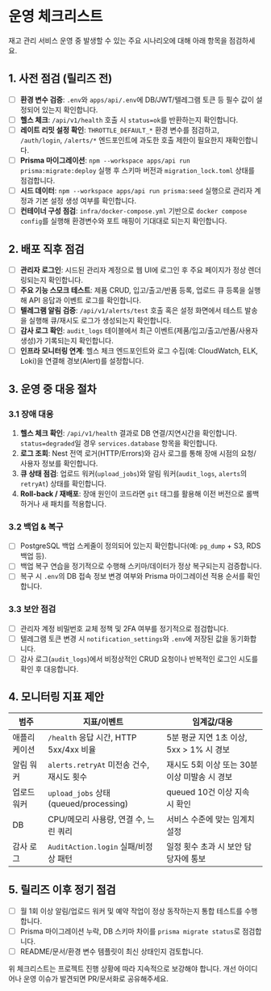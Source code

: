 # 운영 체크리스트

재고 관리 서비스 운영 중 발생할 수 있는 주요 시나리오에 대해 아래 항목을 점검하세요.

## 1. 사전 점검 (릴리즈 전)

- [ ] **환경 변수 검증**: `.env`와 `apps/api/.env`에 DB/JWT/텔레그램 토큰 등 필수 값이 설정되어 있는지 확인합니다.
- [ ] **헬스 체크**: `/api/v1/health` 호출 시 `status=ok`를 반환하는지 확인합니다.
- [ ] **레이트 리밋 설정 확인**: `THROTTLE_DEFAULT_*` 환경 변수를 점검하고, `/auth/login`, `/alerts/*` 엔드포인트에 과도한 호출 제한이 필요한지 재확인합니다.
- [ ] **Prisma 마이그레이션**: `npm --workspace apps/api run prisma:migrate:deploy` 실행 후 스키마 버전과 `migration_lock.toml` 상태를 점검합니다.
- [ ] **시드 데이터**: `npm --workspace apps/api run prisma:seed` 실행으로 관리자 계정과 기본 설정 생성 여부를 확인합니다.
- [ ] **컨테이너 구성 점검**: `infra/docker-compose.yml` 기반으로 `docker compose config`를 실행해 환경변수와 포트 매핑이 기대대로 되는지 확인합니다.

## 2. 배포 직후 점검

- [ ] **관리자 로그인**: 시드된 관리자 계정으로 웹 UI에 로그인 후 주요 페이지가 정상 렌더링되는지 확인합니다.
- [ ] **주요 기능 스모크 테스트**: 제품 CRUD, 입고/출고/반품 등록, 업로드 큐 등록을 실행해 API 응답과 이벤트 로그를 확인합니다.
- [ ] **텔레그램 알림 검증**: `/api/v1/alerts/test` 호출 혹은 설정 화면에서 테스트 발송을 실행해 큐/재시도 로그가 생성되는지 확인합니다.
- [ ] **감사 로그 확인**: `audit_logs` 테이블에서 최근 이벤트(제품/입고/출고/반품/사용자 생성)가 기록되는지 확인합니다.
- [ ] **인프라 모니터링 연계**: 헬스 체크 엔드포인트와 로그 수집(예: CloudWatch, ELK, Loki)을 연결해 경보(Alert)를 설정합니다.

## 3. 운영 중 대응 절차

### 3.1 장애 대응

1. **헬스 체크 확인**: `/api/v1/health` 결과로 DB 연결/지연시간을 확인합니다. `status=degraded`일 경우 `services.database` 항목을 확인합니다.
2. **로그 조회**: Nest 전역 로거(HTTP/Errors)와 감사 로그를 통해 장애 시점의 요청/사용자 정보를 확인합니다.
3. **큐 상태 점검**: 업로드 워커(`upload_jobs`)와 알림 워커(`audit_logs`, `alerts`의 `retryAt`) 상태를 확인합니다.
4. **Roll-back / 재배포**: 장애 원인이 코드라면 `git` 태그를 활용해 이전 버전으로 롤백하거나 새 패치를 적용합니다.

### 3.2 백업 & 복구

- [ ] PostgreSQL 백업 스케줄이 정의되어 있는지 확인합니다(예: `pg_dump` + S3, RDS 백업 등).
- [ ] 백업 복구 연습을 정기적으로 수행해 스키마/데이터가 정상 복구되는지 검증합니다.
- [ ] 복구 시 `.env`의 DB 접속 정보 변경 여부와 Prisma 마이그레이션 적용 순서를 확인합니다.

### 3.3 보안 점검

- [ ] 관리자 계정 비밀번호 교체 정책 및 2FA 여부를 정기적으로 점검합니다.
- [ ] 텔레그램 토큰 변경 시 `notification_settings`와 `.env`에 저장된 값을 동기화합니다.
- [ ] 감사 로그(`audit_logs`)에서 비정상적인 CRUD 요청이나 반복적인 로그인 시도를 확인 후 대응합니다.

## 4. 모니터링 지표 제안

| 범주            | 지표/이벤트                                 | 임계값/대응                                    |
| ---------------- | ------------------------------------------- | ---------------------------------------------- |
| 애플리케이션     | `/health` 응답 시간, HTTP 5xx/4xx 비율      | 5분 평균 지연 1초 이상, 5xx > 1% 시 경보      |
| 알림 워커        | `alerts.retryAt` 미전송 건수, 재시도 횟수  | 재시도 5회 이상 또는 30분 이상 미발송 시 경보 |
| 업로드 워커      | `upload_jobs` 상태(queued/processing)      | queued 10건 이상 지속 시 확인                 |
| DB               | CPU/메모리 사용량, 연결 수, 느린 쿼리      | 서비스 수준에 맞는 임계치 설정                |
| 감사 로그        | `AuditAction.login` 실패/비정상 패턴       | 일정 횟수 초과 시 보안 담당자에 통보          |

## 5. 릴리즈 이후 정기 점검

- [ ] 월 1회 이상 알림/업로드 워커 및 예약 작업이 정상 동작하는지 통합 테스트를 수행합니다.
- [ ] Prisma 마이그레이션 누락, DB 스키마 차이를 `prisma migrate status`로 점검합니다.
- [ ] README/문서/환경 변수 템플릿이 최신 상태인지 검토합니다.

위 체크리스트는 프로젝트 진행 상황에 따라 지속적으로 보강해야 합니다. 개선 아이디어나 운영 이슈가 발견되면 PR/문서화로 공유해주세요.
